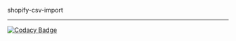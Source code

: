 shopify-csv-import

---
[![Codacy Badge](https://api.codacy.com/project/badge/Grade/79a1324e2b714b06914812907de277a8)](https://app.codacy.com/gh/TRIANGLE-SAUCE/shopify-csv-java?utm_source=github.com&utm_medium=referral&utm_content=TRIANGLE-SAUCE/shopify-csv-java&utm_campaign=Badge_Grade_Settings)
